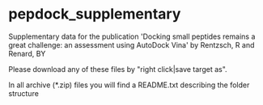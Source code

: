 # pepdock_supplementary
Supplementary data for the publication 'Docking small peptides remains a great challenge: an assessment using AutoDock Vina' by Rentzsch, R and Renard, BY

Please download any of these files by "right click|save target as".

In all archive (*.zip) files you will find a README.txt describing the folder structure
